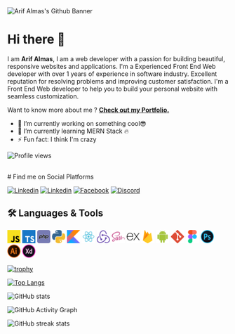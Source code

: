 <img title="" src="https://raw.githubusercontent.com/coderarife/coderarife/main/img/Arif Almas (10).png" alt="Arif Almas's Github Banner" >

# Hi there 👋

I am **Arif Almas**, I am a web developer with a passion for building beautiful, responsive websites and applications. I'm a Experienced Front End Web developer with over 1 years of experience in software industry. Excellent reputation for resolving problems and improving customer satisfaction. I'm a Front End Web developer to help you to build your personal website with seamless customization.

Want to know more about me ? [**Check out my Portfolio.**](https://arifalmas.netlify.app/)


- 🔭 I’m currently working on something cool😎 
- 🌱 I’m currently learning MERN Stack 🔥 
- ⚡ Fun fact: I think I'm crazy 

![Profile views](https://gpvc.arturio.dev/coderarife)

<br/>
# Find me on Social Platforms

[![Linkedin](https://raw.githubusercontent.com/coderarife/coderarife/main/img/linkedin.png "Linkedin")](https://www.linkedin.com/in/coderarife/ "Linkedin") [![Linkedin](https://raw.githubusercontent.com/coderarife/coderarife/main/img/fb.png "Facebook")](http://facebook.com/coder.arifalmas "Facebook") [![Facebook](https://raw.githubusercontent.com/coderarife/coderarife/main/img/discord.png "Discord")](https://discordapp.com/users/ArifAlmas#6938 "Discord") [![Discord](https://raw.githubusercontent.com/coderarife/coderarife/main/img/instagram.png "Instagram")](https://www.instagram.com/coderarif/ "Instagram")

## 🛠 Languages & Tools

<img title="" src="https://raw.githubusercontent.com/saadh393/saadh393/main/images/javascript%20(2).png" alt="javascript (2).png" width="30" data-align="inline" /> 
<img title="" src="https://raw.githubusercontent.com/saadh393/saadh393/main/images/typescript.png" alt="typescript.png" width="30"data-align="inline"/> 
<img src="https://raw.githubusercontent.com/saadh393/saadh393/main/images/php.png" title="" alt="php.png" width="30" /> 
<img src="https://raw.githubusercontent.com/saadh393/saadh393/main/images/python.png" title="" alt="python.png" width="30" /> 
<img title="" src="https://raw.githubusercontent.com/saadh393/saadh393/main/images/kotlin.png" alt="kotlin.png" width="30" /> 
<img title="" src="https://raw.githubusercontent.com/saadh393/saadh393/main/images/react.png" alt="react.png" data-align="inline" width="30" /> 
<img src="https://raw.githubusercontent.com/saadh393/saadh393/main/images/redux.png" title="" alt="redux.png" width="30" /> 
<img src="https://raw.githubusercontent.com/saadh393/saadh393/main/images/sass.png" title="" alt="sass.png" width="30" /> 
<img src="https://raw.githubusercontent.com/saadh393/saadh393/main/images/express.png" title="" alt="express.png" width="30" /> 
<img src="https://raw.githubusercontent.com/saadh393/saadh393/main/images/firebase.png" title="" alt="firebase.png" width="30" />
<img src="https://raw.githubusercontent.com/saadh393/saadh393/main/images/android.png" title="" alt="android.png" width="30" /> 
<img src="https://raw.githubusercontent.com/saadh393/saadh393/main/images/git.png" title="" alt="git.png" width="30" /> 
<img src="https://raw.githubusercontent.com/saadh393/saadh393/main/images/figma.png" title="" alt="figma.png" width="30" /> 
<img src="https://raw.githubusercontent.com/saadh393/saadh393/main/images/photoshop%20(1).png" title="" alt="photoshop (1).png" width="30" /> 
<img title="" src="https://raw.githubusercontent.com/saadh393/saadh393/main/images/illustrator.png" alt="illustrator.png" width="30" />
<img src="https://raw.githubusercontent.com/saadh393/saadh393/main/images/xd.png" title="" alt="xd.png" width="30" /></div>


[![trophy](https://github-profile-trophy.vercel.app/?username=coderarife)](https://github.com/ryo-ma/github-profile-trophy)

[![Top Langs](https://github-readme-stats.vercel.app/api/top-langs/?username=coderarife)](https://github.com/anuraghazra/github-readme-stats)

![GitHub stats](https://github-readme-stats.vercel.app/api?username=coderarife&show_icons=true)  

![GitHub Activity Graph](https://activity-graph.herokuapp.com/graph?username=coderarife)  

![GitHub streak stats](https://github-readme-streak-stats.herokuapp.com/?user=coderarife)  

